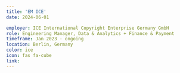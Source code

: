 ```yaml
---
title: 'EM ICE'
date: 2024-06-01

employer: ICE International Copyright Enterprise Germany GmbH
role: Engineering Manager, Data & Analytics + Finance & Payment
timeframe: Jan 2023 - ongoing
location: Berlin, Germany
color: ice
icon: fas fa-cube
link:
---
```


